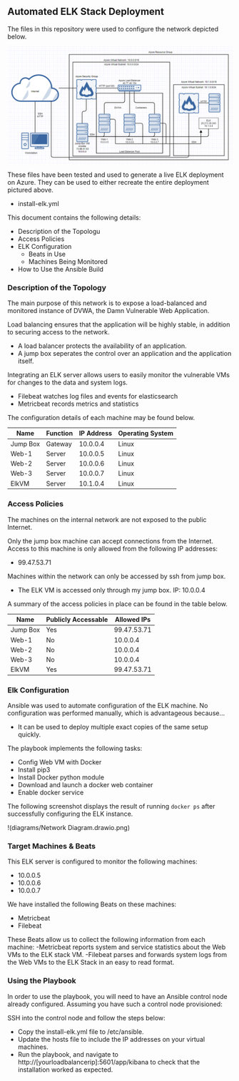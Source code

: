 ## Automated ELK Stack Deployment

The files in this repository were used to configure the network depicted below.

![alt text](diagrams/Cloud-Network-Diagram-with-elk.png)

These files have been tested and used to generate a live ELK deployment on Azure. They can be used to either recreate the entire deployment pictured above. 

  - install-elk.yml

This document contains the following details:
- Description of the Topologu
- Access Policies
- ELK Configuration
  - Beats in Use
  - Machines Being Monitored
- How to Use the Ansible Build


### Description of the Topology

The main purpose of this network is to expose a load-balanced and monitored instance of DVWA, the Damn Vulnerable Web Application.

Load balancing ensures that the application will be highly stable, in addition to securing access to the network.
- A load balancer protects the availability of an application.
- A jump box seperates the control over an application and the application itself.

Integrating an ELK server allows users to easily monitor the vulnerable VMs for changes to the data and system logs.
- Filebeat watches log files and events for elasticsearch
- Metricbeat records metrics and statistics

The configuration details of each machine may be found below.

| Name     | Function | IP Address | Operating System |
|----------|----------|------------|------------------|
| Jump Box | Gateway  | 10.0.0.4   | Linux            |
| Web-1    | Server   | 10.0.0.5   | Linux            |
| Web-2    | Server   | 10.0.0.6   | Linux            |
| Web-3    | Server   | 10.0.0.7   | Linux            |
| ElkVM    | Server   | 10.1.0.4   | Linux            |

### Access Policies

The machines on the internal network are not exposed to the public Internet. 

Only the jump box machine can accept connections from the Internet. Access to this machine is only allowed from the following IP addresses:
- 99.47.53.71

Machines within the network can only be accessed by ssh from jump box.
- The ELK VM is accessed only through my jump box. IP: 10.0.0.4

A summary of the access policies in place can be found in the table below.

| Name     | Publicly Accessable | Allowed IPs |
|----------|---------------------|-------------|
| Jump Box |         Yes         | 99.47.53.71 |
| Web-1    |          No         | 10.0.0.4    |
| Web-2    |          No         | 10.0.0.4    |
| Web-3    |          No         | 10.0.0.4    |
| ElkVM    |         Yes         | 99.47.53.71 |

### Elk Configuration

Ansible was used to automate configuration of the ELK machine. No configuration was performed manually, which is advantageous because...
- It can be used to deploy multiple exact copies of the same setup quickly.

The playbook implements the following tasks:
- Config Web VM with Docker
- Install pip3
- Install Docker python module
- Download and launch a docker web container
- Enable docker service

The following screenshot displays the result of running `docker ps` after successfully configuring the ELK instance.

!(diagrams/Network Diagram.drawio.png)

### Target Machines & Beats
This ELK server is configured to monitor the following machines:
- 10.0.0.5
- 10.0.0.6
- 10.0.0.7

We have installed the following Beats on these machines:
- Metricbeat
- Filebeat

These Beats allow us to collect the following information from each machine:
-Metricbeat reports system and service statistics about the Web VMs to the ELK stack VM.
-Filebeat parses and forwards system logs from the Web VMs to the ELK Stack in an easy to read format.

### Using the Playbook
In order to use the playbook, you will need to have an Ansible control node already configured. Assuming you have such a control node provisioned: 

SSH into the control node and follow the steps below:
- Copy the install-elk.yml file to /etc/ansible.
- Update the hosts file to include the IP addresses on your virtual machines.
- Run the playbook, and navigate to http://[yourloadbalancerip]:5601/app/kibana to check that the installation worked as expected.
